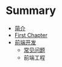 # Summary

* [简介](README.md)
* [First Chapter](chapter1.md)
* [前端开发](前端开发/README.md)
   * [常见问题](前端开发/常见问题.md)
   * 前端工程

